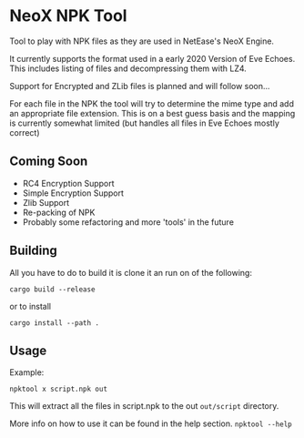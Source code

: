 <!-- omit in TOC -->

# NeoX NPK Tool

Tool to play with NPK files as they are used in NetEase's NeoX Engine.

It currently supports the format used in a early 2020 Version of Eve Echoes.
This includes listing of files and decompressing them with LZ4.

Support for Encrypted and ZLib files is planned and will follow soon...

For each file in the NPK the tool will try to determine the mime type and add an appropriate file extension. This is on a best guess basis and the mapping is currently somewhat limited (but handles all files in Eve Echoes mostly correct)

## Coming Soon
* RC4 Encryption Support
* Simple Encryption Support
* Zlib Support
* Re-packing of NPK
* Probably some refactoring and more 'tools' in the future

## Building

All you have to do to build it is clone it an run on of the following:

```
cargo build --release
```
or to install
```
cargo install --path .
```

## Usage

Example:

```
npktool x script.npk out
```

This will extract all the files in script.npk to the out `out/script` directory.

More info on how to use it can be found in the help section.
`npktool --help`
